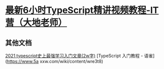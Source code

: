 # [最新6小时TypeScript精讲视频教程-IT营（大地老师）](https://www.bilibili.com/video/BV1W54y1p7t9?spm_id_from=333.337.search-card.all.click)


## 其他文档
[2021 typescript史上最强学习入门文章(2w字)](https://juejin.cn/post/7018805943710253086)
[TypeScript 入门教程 - 语雀](https://www.5a xxw.com/wiki/content/wre3t8)
